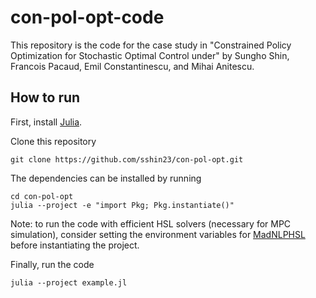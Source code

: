# con-pol-opt-code
This repository is the code for the case study in "Constrained Policy Optimization for Stochastic Optimal Control under" by Sungho Shin, Francois Pacaud, Emil Constantinescu, and Mihai Anitescu.

## How to run

First, install [Julia](https://julialang.org/downloads/).

Clone this repository
```
git clone https://github.com/sshin23/con-pol-opt.git
```

The dependencies can be installed by running
```
cd con-pol-opt
julia --project -e "import Pkg; Pkg.instantiate()"
```
Note: to run the code with efficient HSL solvers (necessary for MPC simulation), consider setting the environment variables for [MadNLPHSL](https://github.com/MadNLP/MadNLP.jl/tree/master/lib/MadNLPHSL) before instantiating the project.

Finally, run the code
```
julia --project example.jl
```
